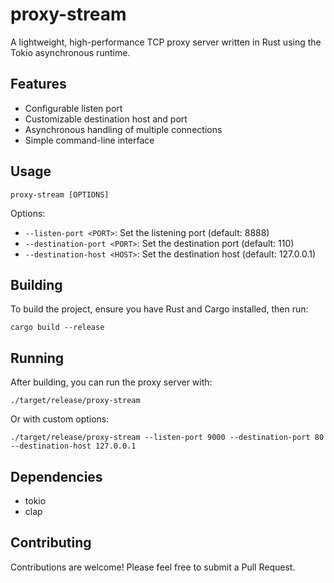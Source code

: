 # proxy-stream

A lightweight, high-performance TCP proxy server written in Rust using the Tokio asynchronous runtime.

## Features

- Configurable listen port
- Customizable destination host and port
- Asynchronous handling of multiple connections
- Simple command-line interface

## Usage

```
proxy-stream [OPTIONS]
```

Options:
- `--listen-port <PORT>`: Set the listening port (default: 8888)
- `--destination-port <PORT>`: Set the destination port (default: 110)
- `--destination-host <HOST>`: Set the destination host (default: 127.0.0.1)

## Building

To build the project, ensure you have Rust and Cargo installed, then run:

```
cargo build --release
```

## Running

After building, you can run the proxy server with:

```
./target/release/proxy-stream
```

Or with custom options:

```
./target/release/proxy-stream --listen-port 9000 --destination-port 80 --destination-host 127.0.0.1
```

## Dependencies

- tokio
- clap

## Contributing

Contributions are welcome! Please feel free to submit a Pull Request.